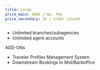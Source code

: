 ```yaml
---
title: Large
price_main: 450€ / mo. fee
price_secondary: 1€ / order issued
---
```

* Unlimited branches/subagencies
* Unlimited agent accounts

ADD-ONs

* Traveler Profiles Management System
* Downstream Bookings to Mid/Backoffice
